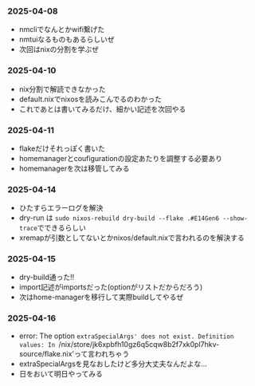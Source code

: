 ### 2025-04-08
- nmcliでなんとかwifi繋げた
- nmtuiなるものもあるらしいぜ
- 次回はnixの分割を学ぶぜ

### 2025-04-10
- nix分割で解読できなかった
- default.nixでnixosを読みこんでるのわかった
- これであとは書いてみるだけ、細かい記述を次回やる

### 2025-04-11
- flakeだけそれっぽく書いた
- homemanagerとcoufigurationの設定あたりを調整する必要あり
- homemanagerを次は移管してみる

### 2025-04-14
- ひたすらエラーログを解決
- dry-run は `sudo nixos-rebuild dry-build --flake .#E14Gen6 --show-trace`でできるらしい
- xremapが引数としてないとかnixos/default.nixで言われるのを解決する

### 2025-04-15
- dry-build通った!!
- import記述がimportsだった(optionがリストだからだろう)
- 次はhome-managerを移行して実際buildしてやるぜ

### 2025-04-16
-  error: The option `extraSpecialArgs' does not exist. Definition values: In `/nix/store/jk6xpbfh10gz6q5cqw8b2f7xk0pl7hkv-source/flake.nix'って言われちゃう
-  extraSpecialArgsを見なおしたけど多分大丈夫なんだよな...
-  日をおいて明日やってみる
